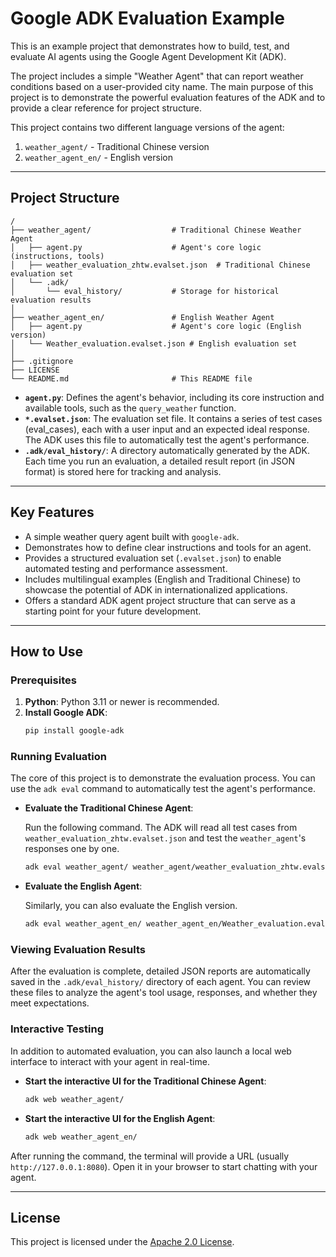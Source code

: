 # Google ADK Evaluation Example

This is an example project that demonstrates how to build, test, and evaluate AI agents using the Google Agent Development Kit (ADK).

The project includes a simple "Weather Agent" that can report weather conditions based on a user-provided city name. The main purpose of this project is to demonstrate the powerful evaluation features of the ADK and to provide a clear reference for project structure.

This project contains two different language versions of the agent:
1.  `weather_agent/` - Traditional Chinese version
2.  `weather_agent_en/` - English version

---

## Project Structure

```
/
├── weather_agent/                  # Traditional Chinese Weather Agent
│   ├── agent.py                    # Agent's core logic (instructions, tools)
│   ├── weather_evaluation_zhtw.evalset.json  # Traditional Chinese evaluation set
│   └── .adk/
│       └── eval_history/           # Storage for historical evaluation results
│
├── weather_agent_en/               # English Weather Agent
│   ├── agent.py                    # Agent's core logic (English version)
│   └── Weather_evaluation.evalset.json # English evaluation set
│
├── .gitignore
├── LICENSE
└── README.md                       # This README file
```

-   **`agent.py`**: Defines the agent's behavior, including its core instruction and available tools, such as the `query_weather` function.
-   **`*.evalset.json`**: The evaluation set file. It contains a series of test cases (eval_cases), each with a user input and an expected ideal response. The ADK uses this file to automatically test the agent's performance.
-   **`.adk/eval_history/`**: A directory automatically generated by the ADK. Each time you run an evaluation, a detailed result report (in JSON format) is stored here for tracking and analysis.

---

## Key Features

-   A simple weather query agent built with `google-adk`.
-   Demonstrates how to define clear instructions and tools for an agent.
-   Provides a structured evaluation set (`.evalset.json`) to enable automated testing and performance assessment.
-   Includes multilingual examples (English and Traditional Chinese) to showcase the potential of ADK in internationalized applications.
-   Offers a standard ADK agent project structure that can serve as a starting point for your future development.

---

## How to Use

### Prerequisites

1.  **Python**: Python 3.11 or newer is recommended.
2.  **Install Google ADK**:
    ```bash
    pip install google-adk
    ```

### Running Evaluation

The core of this project is to demonstrate the evaluation process. You can use the `adk eval` command to automatically test the agent's performance.

-   **Evaluate the Traditional Chinese Agent**:

    Run the following command. The ADK will read all test cases from `weather_evaluation_zhtw.evalset.json` and test the `weather_agent`'s responses one by one.

    ```bash
    adk eval weather_agent/ weather_agent/weather_evaluation_zhtw.evalset.json --config_file_path=./weather_agent/test_config.json --print_detailed_results 
    ```

-   **Evaluate the English Agent**:

    Similarly, you can also evaluate the English version.

    ```bash
    adk eval weather_agent_en/ weather_agent_en/Weather_evaluation.evalset.json
    ```

### Viewing Evaluation Results

After the evaluation is complete, detailed JSON reports are automatically saved in the `.adk/eval_history/` directory of each agent. You can review these files to analyze the agent's tool usage, responses, and whether they meet expectations.

### Interactive Testing

In addition to automated evaluation, you can also launch a local web interface to interact with your agent in real-time.

-   **Start the interactive UI for the Traditional Chinese Agent**:
    ```bash
    adk web weather_agent/
    ```
-   **Start the interactive UI for the English Agent**:
    ```bash
    adk web weather_agent_en/
    ```

After running the command, the terminal will provide a URL (usually `http://127.0.0.1:8080`). Open it in your browser to start chatting with your agent.

---

## License

This project is licensed under the [Apache 2.0 License](LICENSE).
